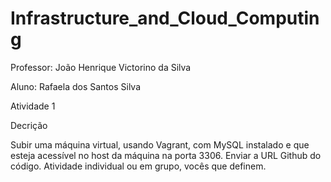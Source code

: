 # Infrastructure_and_Cloud_Computing

<p>Professor: João Henrique Victorino da Silva</p
<p>Aluno: Rafaela dos Santos Silva<p>

<p>Atividade 1</p>
<p>Decrição</p>
<p>Subir uma máquina virtual, usando Vagrant, com MySQL instalado e que esteja acessível no host da máquina na porta 3306. Enviar a URL Github do código. Atividade individual ou em grupo, vocês que definem.</p>
